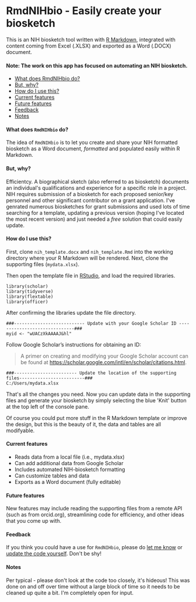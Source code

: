 # RmdNIHbio - Easily create your biosketch

This is an NIH biosketch tool written with [R Markdown](https://rmarkdown.rstudio.com/), integrated with content coming from Excel (.XLSX) and exported as a Word (.DOCX) document.


#### Note: The work on this app has focused on automating an NIH biosketch. 

- [What does RmdNIHbio do?](#what-does-RmdNIHbio-do)
- [But, why?](#buy-why)
- [How do I use this?](#how-do-i-use-this)
- [Current features](#current-features)
- [Future features](#future-features)
- [Feedback](#feedback)
- [Notes](#notes)

#### What does `RmdNIHbio` do?

The idea of `RmdNIHbio` is to let you create and share your NIH formatted biosketch as a Word document, *formatted* and populated easily within R Markdown.    

#### But, why?

Efficientcy. A biographical sketch (also referred to as biosketch) documents an individual's qualifications and experience for a specific role in a project. NIH requires submission of a biosketch for each proposed senior/key personnel and other significant contributor on a grant application. I've genrated numerous biosketches for grant submissions and used lots of time searching for a template, updating a previous version (hoping I've located the most recent version) and just needed a *free* solution that could easily update.   

#### How do I use this?

First, clone `nih_template.docx` and `nih_template.Rmd` into the working directory where your R Markdown will be rendered. Next, clone the supporting files (`mydata.xlsx`).  

Then open the template file in [RStudio](https://www.rstudio.com/), and load the required libraries.  

```
library(scholar)
library(tidyverse)
library(flextable)
library(officer)
```

After confirming the libraries update the file directory.  

```
###--------------------------- Update with your Google Scholar ID ------------------------------###
myid <- "wUACzXkAAAAJ&hl"
```

Follow Google Scholar’s instructions for obtaining an ID:
>A primer on creating and modifying your Google Scholar account can be found at 
https://scholar.google.com/intl/en/scholar/citations.html.

```
###------------------------ Update the location of the supporting files-------------------------###
C:/Users/mydata.xlsx

```

That's all the changes you need. Now you can update data in the supporting files and generate your biosketch by simply selecting the blue 'Knit' button at the top left of the console pane. 

Of course you could put more stuff in the R Markdown template or improve the design, but this is the beauty of it, the data and tables are all modifyable. 

#### Current features

- Reads data from a local file (i.e., mydata.xlsx)
- Can add additional data from Google Scholar 
- Includes automated NIH-biosketch formatting  
- Can customize tables and data 
- Exports as a Word document (fully editable) 

#### Future features

New features may include reading the supporting files from a remote API (such as from orcid.org), streamlining code for efficiency, and other ideas that you come up with. 

#### Feedback

If you think you could have a use for `RmdNIHbio`, please do <a href="mailto:waylon.howard@seattlechildrens.org">let me know</a> or [update the code yourself](https://childrens-atlassian/bitbucket). Don't be shy!

#### Notes

Per typical - please don't look at the code too closely, it's hideous! This was done on and off over time without a large block of time so it needs to be cleaned up quite a bit. I'm completely open for input.
